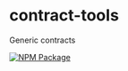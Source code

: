 # contract-tools

Generic contracts

[![NPM Package](https://img.shields.io/npm/v/zeppelin-solidity.svg?style=flat-square)](https://www.npmjs.com/package/@digix/contract-tools)
